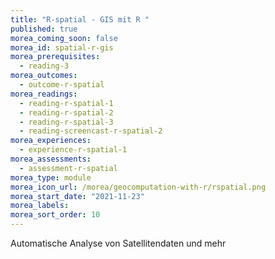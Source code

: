```yaml
---
title: "R-spatial - GIS mit R "
published: true
morea_coming_soon: false
morea_id: spatial-r-gis
morea_prerequisites:
  - reading-3
morea_outcomes:
  - outcome-r-spatial
morea_readings:
  - reading-r-spatial-1
  - reading-r-spatial-2
  - reading-r-spatial-3
  - reading-screencast-r-spatial-2
morea_experiences:
  - experience-r-spatial-1
morea_assessments:
  - assessment-r-spatial
morea_type: module
morea_icon_url: /morea/geocomputation-with-r/rspatial.png
morea_start_date: "2021-11-23"
morea_labels:
morea_sort_order: 10
---
```


Automatische Analyse von Satellitendaten und mehr 
